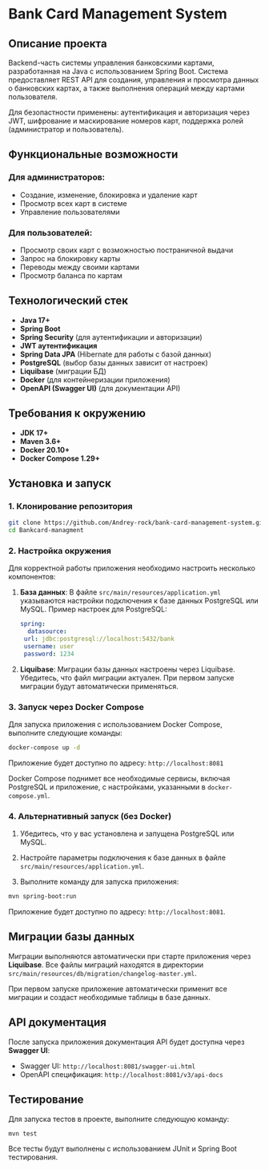# Bank Card Management System

## Описание проекта

Backend-часть системы управления банковскими картами, разработанная на Java с использованием Spring Boot. Система
предоставляет REST API для создания, управления и просмотра данных о банковских картах, а также выполнения операций
между картами пользователя.

Для безопастности применены: аутентификация и авторизация через JWT, шифрование и маскирование номеров карт, поддержка ролей (администратор и пользователь).

## Функциональные возможности

### Для администраторов:

* Создание, изменение, блокировка и удаление карт
* Просмотр всех карт в системе
* Управление пользователями

### Для пользователей:

* Просмотр своих карт с возможностью постраничной выдачи
* Запрос на блокировку карты
* Переводы между своими картами
* Просмотр баланса по картам

## Технологический стек

* **Java 17+**
* **Spring Boot**
* **Spring Security** (для аутентификации и авторизации)
* **JWT аутентификация**
* **Spring Data JPA** (Hibernate для работы с базой данных)
* **PostgreSQL** (выбор базы данных зависит от настроек)
* **Liquibase** (миграции БД)
* **Docker** (для контейнеризации приложения)
* **OpenAPI (Swagger UI)** (для документации API)

## Требования к окружению

* **JDK 17+**
* **Maven 3.6+**
* **Docker 20.10+**
* **Docker Compose 1.29+**

## Установка и запуск

### 1. Клонирование репозитория

```bash
git clone https://github.com/Andrey-rock/bank-card-management-system.git
cd Bankcard-managment
```

### 2. Настройка окружения

Для корректной работы приложения необходимо настроить несколько компонентов:

1. **База данных**: В файле `src/main/resources/application.yml` указываются настройки подключения к базе данных
   PostgreSQL или MySQL.
   Пример настроек для PostgreSQL:

   ```yaml
   spring:
     datasource:
    url: jdbc:postgresql://localhost:5432/bank
    username: user
    password: 1234
   ```

2. **Liquibase**: Миграции базы данных настроены через Liquibase. Убедитесь, что файл миграции актуален. При первом
   запуске миграции будут автоматически применяться.

### 3. Запуск через Docker Compose

Для запуска приложения с использованием Docker Compose, выполните следующие команды:

```bash
docker-compose up -d
```

Приложение будет доступно по адресу: `http://localhost:8081`

Docker Compose поднимет все необходимые сервисы, включая PostgreSQL и приложение, с настройками, указанными в
`docker-compose.yml`.

### 4. Альтернативный запуск (без Docker)

1. Убедитесь, что у вас установлена и запущена PostgreSQL или MySQL.

2. Настройте параметры подключения к базе данных в файле `src/main/resources/application.yml`.

3. Выполните команду для запуска приложения:

```bash
mvn spring-boot:run
```

Приложение будет доступно по адресу: `http://localhost:8081`.

## Миграции базы данных

Миграции выполняются автоматически при старте приложения через **Liquibase**. Все файлы миграций находятся в директории
`src/main/resources/db/migration/changelog-master.yml`.

При первом запуске приложение автоматически применит все миграции и создаст необходимые таблицы в базе данных.

## API документация

После запуска приложения документация API будет доступна через **Swagger UI**:

* Swagger UI: `http://localhost:8081/swagger-ui.html`
* OpenAPI спецификация: `http://localhost:8081/v3/api-docs`

## Тестирование

Для запуска тестов в проекте, выполните следующую команду:

```bash
mvn test
```

Все тесты будут выполнены с использованием JUnit и Spring Boot тестирования.
